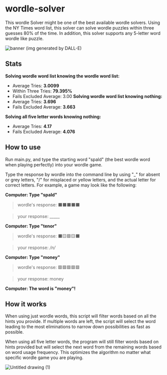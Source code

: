 # wordle-solver
This wordle Solver might be one of the best available wordle solvers. Using the NY Times word list, this solver can solve wordle puzzles within three guesses 80% of the time. In addition, this solver supports any 5-letter word wordle like puzzle.

![banner](https://github.com/RJTech5/wordle-solver/assets/74117583/f7363997-4d37-4a8e-8f1f-4805904b7252)
(img generated by DALL-E)

## Stats

**Solving wordle word list knowing the wordle word list:**
* Average Tries: **3.0099**
* Within Three Tries: **79.395%**
* Fails Excluded Average: 3.00
**Solving wordle word list knowing nothing:**
* Average Tries: **3.696**
* Fails Excluded Average: **3.663**
  
**Solving all five letter words knowing nothing:**
* Average Tries: **4.17**
* Fails Excluded Average: **4.076**

## How to use
Run main.py, and type the starting word "spald" (the best wordle word when playing perfectly) into your wordle game.

Type the response by wordle into the command line by using "_" for absent or grey letters, "/" for misplaced or yellow letters, and the actual letter for correct letters. For example, a game may look like the following:

**Computer: Type "spald"**

> wordle's response: ⬛⬛⬛⬛⬛

> your response: _____

**Computer: Type "tenor"**

> wordle's response: ⬛🟨🟩🟨⬛

> your response: _/n/_

**Computer: Type "money"**

> wordle's response: 🟩🟩🟩🟩🟩

> your response: money

**Computer: The word is "money"!**

## How it works
When using just wordle words, this script will filter words based on all the hints you provide. If multiple words are left, the script will select the word leading to the most eliminations to narrow down possibilities as fast as possible.

When using all five letter words, the program will still filter words based on hints provided but will select the next word from the remaining words based on word usage frequency. This optimizes the algorithm no matter what specific wordle game you are playing.

![Untitled drawing (1)](https://github.com/RJTech5/wordle-solver/assets/74117583/a7d8a5de-f1e3-43f5-9074-4b1395f2645e)

